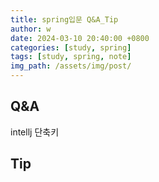```yaml
---
title: spring입문 Q&A_Tip
author: w
date: 2024-03-10 20:40:00 +0800
categories: [study, spring]
tags: [study, spring, note]
img_path: /assets/img/post/
---
```



## Q&A

intellj 단축키



## Tip


